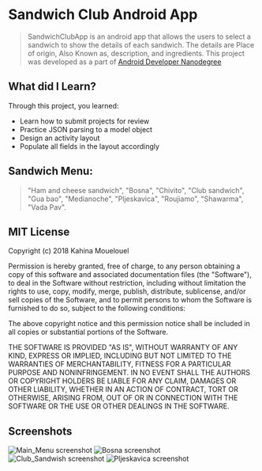 # Sandwich Club Android App
>SandwichClubApp is an android app that allows the users to select a sandwich to show the details of each sandwich. The details are Place of origin, Also Known as, description, and ingredients. 
This project was developed as a part of [Android Developer Nanodegree](https://github.com/udacity/sandwich-club-starter-code)

## What did I Learn?
Through this project, you learned:
- Learn how to submit projects for review
- Practice JSON parsing to a model object
- Design an activity layout
- Populate all fields in the layout accordingly
 
## Sandwich Menu: 

> "Ham and cheese sandwich", "Bosna", "Chivito", "Club sandwich", "Gua bao", "Medianoche", "Pljeskavica", "Roujiamo", "Shawarma", "Vada Pav".

## MIT License

Copyright (c) 2018  Kahina Mouelouel

Permission is hereby granted, free of charge, to any person obtaining a copy of this software and associated documentation files (the "Software"), to deal in the Software without restriction, including without limitation the rights
to use, copy, modify, merge, publish, distribute, sublicense, and/or sell copies of the Software, and to permit persons to whom the Software is furnished to do so, subject to the following conditions:

The above copyright notice and this permission notice shall be included in all copies or substantial portions of the Software.

THE SOFTWARE IS PROVIDED "AS IS", WITHOUT WARRANTY OF ANY KIND, EXPRESS OR IMPLIED, INCLUDING BUT NOT LIMITED TO THE WARRANTIES OF MERCHANTABILITY, FITNESS FOR A PARTICULAR PURPOSE AND NONINFRINGEMENT. IN NO EVENT SHALL THE
AUTHORS OR COPYRIGHT HOLDERS BE LIABLE FOR ANY CLAIM, DAMAGES OR OTHER LIABILITY, WHETHER IN AN ACTION OF CONTRACT, TORT OR OTHERWISE, ARISING FROM, OUT OF OR IN CONNECTION WITH THE SOFTWARE OR THE USE OR OTHER DEALINGS IN THE
SOFTWARE.

## Screenshots

![Main_Menu screenshot](./screenshots/main_menu.png)
![Bosna screenshot](./screenshots/bosna.png)
![Club_Sandwish screenshot](./screenshots/club_sandwich.png)
![Pljeskavica screenshot](./screenshots/pljeskavica.png)